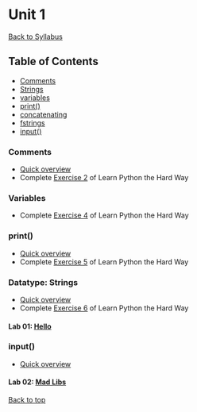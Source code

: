 # Unit 1 <a id="top"></a>
[Back to Syllabus](https://github.com/PdxCodeGuild/IntroToProgramming#top)

## Table of Contents
- [Comments](#comments)
- [Strings](#strings)
- [variables](#variables)
- [print()](#print)
- [concatenating](#concatenating)
- [fstrings](#fstrings)
- [input()](#input)

### <a id="comments"></a>Comments
- [Quick overview](https://www.w3schools.com/python/python_comments.asp)
- Complete [Exercise 2](https://shop.learncodethehardway.org/paid/python3/ex2.html) of Learn Python the Hard Way

### <a id="variables"></a>Variables
- Complete [Exercise 4](https://learnpythonthehardway.org/python3/ex4.html) of Learn Python the Hard Way

### <a id="print"></a>print()
- [Quick overview](https://www.w3schools.com/python/ref_func_print.asp)
- Complete [Exercise 5](https://learnpythonthehardway.org/python3/ex5.html) of Learn Python the Hard Way

### <a id="strings"></a>Datatype: Strings
- [Quick overview](https://www.w3schools.com/python/python_strings.asp)
- Complete [Exercise 6](https://learnpythonthehardway.org/python3/ex6.html) of Learn Python the Hard Way

#### Lab 01: [Hello](https://github.com/PdxCodeGuild/IntroToProgramming/blob/master/labs/lab01-hello.md)

### <a id="input"></a>input()
- [Quick overview](https://www.w3schools.com/python/ref_func_input.asp)

#### Lab 02: [Mad Libs](https://github.com/PdxCodeGuild/IntroToProgramming/blob/master/labs/lab02-madlib.md)

[Back to top](#top)
